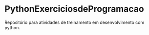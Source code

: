 # PythonExerciciosdeProgramacao
Repositório para atividades de treinamento em desenvolvimento com python.
